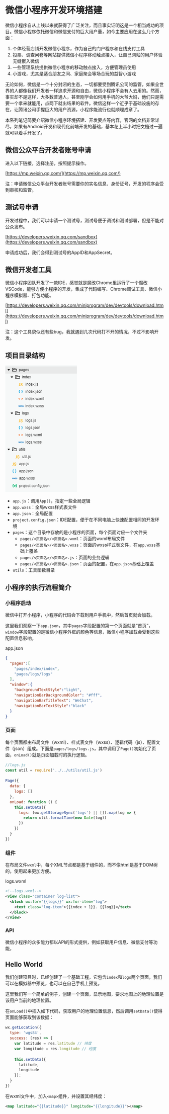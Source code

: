 # 微信小程序开发环境搭建

微信小程序自从上线以来就获得了广泛关注，而且事实证明这是一个相当成功的项目。微信小程序依托微信和微信支付的巨大用户量，如今主要应用在这么几个方面：

1. 个体经营店铺开发微信小程序，作为自己的门户程序和在线支付工具
2. 投票、调查问卷等网站提供微信小程序移动触点接入，让自己网站的用户体验无缝嵌入微信
3. 一些管理系统提供微信小程序的移动触点接入，方便管理员使用
4. 小游戏，尤其是适合朋友之间、家庭聚会等场合玩的益智小游戏

无论如何，微信是一个十分封闭的生态，一切都要受到腾讯公司的监管，如果全世界的人都像我们开发者一样追求开源和自由，微信小程序不会有人去用的。然而，事实却不是这样，大多数普通人，甚至刚学会如何用手机的大爷大妈，他们只是需要一个拿来就能用，点两下就出结果的软件。微信这样一个近乎于基础设施的存在，让腾讯公司手握巨大的用户资源，小程序能流行也就顺理成章了。

本系列笔记简要介绍微信小程序环境搭建、开发要点等内容，官网的文档非常详尽，如果有Android开发和现代化前端开发的基础，基本花上半小时把文档过一遍就可以着手开发了。

## 微信公众平台开发者账号申请

进入以下链接，选择注册，按照提示操作。

[https://mp.weixin.qq.com/](https://mp.weixin.qq.com/)

注：申请微信公众平台开发者账号需要你的实名信息、身份证号，开发的程序会受到审核和监管。

## 测试号申请

开发过程中，我们可以申请一个测试号，测试号便于调试和测试部署，但是不能对公众发布。

[https://developers.weixin.qq.com/sandbox](https://developers.weixin.qq.com/sandbox)

申请成功后，我们会得到测试号的AppID和AppSecret。

## 微信开发者工具

微信小程序团队开发了一款IDE，感觉就是魔改Chrome里运行了一个魔改VSCode，能够方便小程序的开发，集成了代码编写、Chrome调试工具、微信小程序模拟器、打包功能。

[https://developers.weixin.qq.com/miniprogram/dev/devtools/download.html](https://developers.weixin.qq.com/miniprogram/dev/devtools/download.html)

注：这个工具貌似还有些bug，我就遇到几次代码打不开的情况，不过不影响开发。

## 项目目录结构

![](res/1.png)

* `app.js`：调用`App()`，指定一些全局逻辑
* `app.wxss`：全局wxss样式表文件
* `app.json`：全局配置
* `project.config.json`：IDE配置，便于在不同电脑上快速配置相同的开发环境
* `pages`：这个目录中存放的是小程序的页面，每个页面对应一个文件夹
  * `pages/<页面名>/<页面名>.wxml`：页面的wxml布局文件
  * `pages/<页面名>/<页面名>.wxss`：页面的wxss样式表文件，在`app.wxss`基础上覆盖
  * `pages/<页面名>/<页面名>.js`：页面的业务逻辑
  * `pages/<页面名>/<页面名>.json`：页面的配置，在`app.json`基础上覆盖
* `utils`：工具函数目录

## 小程序的执行流程简介

### 小程序启动

微信中打开小程序，小程序的代码会下载到用户手机中，然后首页就会加载。

这里我们观察一下`app.json`，其中`pages`字段配置的第一个页面就是“首页”，`window`字段配置的是微信小程序外框的颜色等信息，微信小程序加载会受到这些配置信息影响。

app.json
```json
{
  "pages":[
    "pages/index/index",
    "pages/logs/logs"
  ],
  "window":{
    "backgroundTextStyle":"light",
    "navigationBarBackgroundColor": "#fff",
    "navigationBarTitleText": "WeChat",
    "navigationBarTextStyle":"black"
  }
}
```

### 页面

每个页面都由布局文件（wxml）、样式表文件（wxss）、逻辑代码（js）、配置文件（json）组成。下面是`pages/logs/logs.js`，其中调用了`Page()`初始化了页面，`onLoad()`就是页面加载时的执行逻辑。

```javascript
//logs.js
const util = require('../../utils/util.js')

Page({
  data: {
    logs: []
  },
  onLoad: function () {
    this.setData({
      logs: (wx.getStorageSync('logs') || []).map(log => {
        return util.formatTime(new Date(log))
      })
    })
  }
})
```

### 组件

在布局文件`wxml`中，每个XML节点都是基于组件的，而不像html是基于DOM树的，使用起来更加方便。

logs.wxml
```xml
<!--logs.wxml-->
<view class="container log-list">
  <block wx:for="{{logs}}" wx:for-item="log">
    <text class="log-item">{{index + 1}}. {{log}}</text>
  </block>
</view>
```

### API

微信小程序的众多能力都以API的形式提供，例如获取用户信息、微信支付等功能，

## Hello World

我们创建项目时，已经创建了一个基础工程，它包含`index`和`logs`两个页面，我们可以在模拟器中预览，也可以在自己手机上预览。

这里我们写一个简单的例子，创建一个页面，显示地图，要求地图上的地理位置是该用户当前的地理位置。

在`onLoad()`中插入如下代码，获取用户的地理位置信息，然后调用`setData()`使得页面能够获取到该数据：
```javascript
wx.getLocation({
  type: 'wgs84',
  success: (res) => {
    var latitude = res.latitude // 纬度
    var longitude = res.longitude // 经度

    this.setData({
      latitude,
      longitude
    });
  }
})
```

在wxml文件中，加入`<map>`组件，并设置其经纬度：
```xml
<map latitude="{{latitude}}" longitude="{{longitude}}"></map>
```
